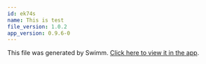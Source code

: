 ```yaml
---
id: ek74s
name: This is test
file_version: 1.0.2
app_version: 0.9.6-0
---
```


This file was generated by Swimm. [Click here to view it in the app](https://swimm-web-app.web.app/repos/ls4DA2fLasmQuEbT4ipw/playlists/ek74s).